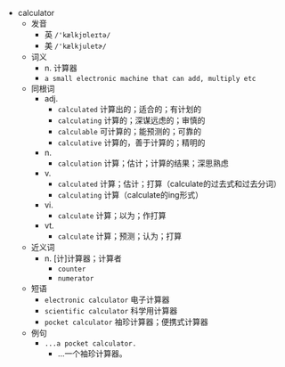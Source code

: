 - calculator
  - 发音
    - 英 `/'kælkjʊleɪtə/`
    - 美 `/'kælkjuletɚ/`
  - 词义
    - n. 计算器
    - `a small electronic machine that can add, multiply etc`
  - 同根词
    - adj.
      - `calculated` 计算出的；适合的；有计划的
      - `calculating` 计算的；深谋远虑的；审慎的
      - `calculable` 可计算的；能预测的；可靠的
      - `calculative` 计算的，善于计算的；精明的
    - n.
      - `calculation` 计算；估计；计算的结果；深思熟虑
    - v.
      - `calculated` 计算；估计；打算（calculate的过去式和过去分词）
      - `calculating` 计算（calculate的ing形式）
    - vi.
      - `calculate` 计算；以为；作打算
    - vt.
      - `calculate` 计算；预测；认为；打算
  - 近义词
    - n. [计]计算器；计算者
      - `counter`
      - `numerator`
  - 短语
    - `electronic calculator` 电子计算器 
    - `scientific calculator` 科学用计算器 
    - `pocket calculator` 袖珍计算器；便携式计算器 
  - 例句
    - `...a pocket calculator.`
      - …一个袖珍计算器。

